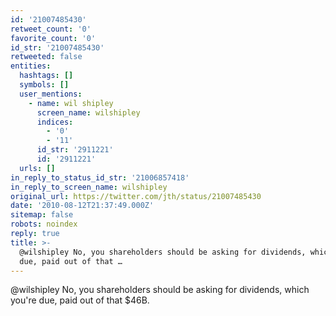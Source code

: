 ```yaml
---
id: '21007485430'
retweet_count: '0'
favorite_count: '0'
id_str: '21007485430'
retweeted: false
entities:
  hashtags: []
  symbols: []
  user_mentions:
    - name: wil shipley
      screen_name: wilshipley
      indices:
        - '0'
        - '11'
      id_str: '2911221'
      id: '2911221'
  urls: []
in_reply_to_status_id_str: '21006857418'
in_reply_to_screen_name: wilshipley
original_url: https://twitter.com/jth/status/21007485430
date: '2010-08-12T21:37:49.000Z'
sitemap: false
robots: noindex
reply: true
title: >-
  @wilshipley No, you shareholders should be asking for dividends, which you're
  due, paid out of that …
---
```


@wilshipley No, you shareholders should be asking for dividends, which you're due, paid out of that $46B.